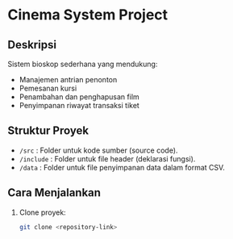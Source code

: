 # Cinema System Project

## Deskripsi
Sistem bioskop sederhana yang mendukung:
- Manajemen antrian penonton
- Pemesanan kursi
- Penambahan dan penghapusan film
- Penyimpanan riwayat transaksi tiket

## Struktur Proyek
- `/src` : Folder untuk kode sumber (source code).
- `/include` : Folder untuk file header (deklarasi fungsi).
- `/data` : Folder untuk file penyimpanan data dalam format CSV.

## Cara Menjalankan
1. Clone proyek:
   ```bash
   git clone <repository-link>

